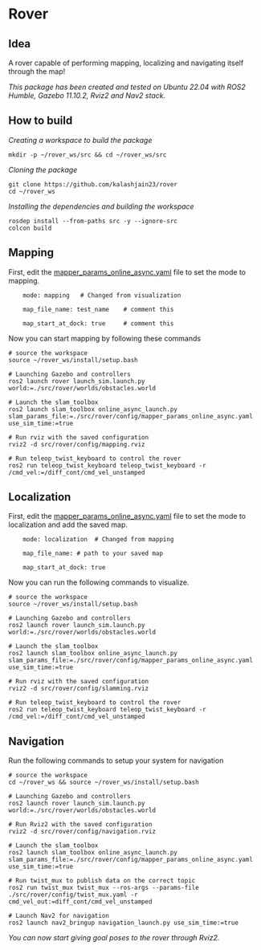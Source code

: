 # **Rover**

## **Idea**
A rover capable of performing mapping, localizing and navigating itself through the map!
 
*This package has been created and tested on Ubuntu 22.04 with ROS2 Humble, Gazebo 11.10.2, Rviz2 and Nav2 stack.*

## **How to build**
*Creating a workspace to build the package*
```
mkdir -p ~/rover_ws/src && cd ~/rover_ws/src
```
*Cloning the package*
```
git clone https://github.com/kalashjain23/rover
cd ~/rover_ws
```
*Installing the dependencies and building the workspace*
```
rosdep install --from-paths src -y --ignore-src
colcon build
```

## **Mapping**
First, edit the [mapper_params_online_async.yaml](https://github.com/kalashjain23/rover/blob/d850479213e026ad81164b0ba3b702957188e3ad/config/mapper_params_online_async.yaml#LL17C23-L17C23) file to set the mode to mapping.
```
    mode: mapping   # Changed from visualization

    map_file_name: test_name    # comment this

    map_start_at_dock: true     # comment this
```
Now you can start mapping by following these commands
```
# source the workspace
source ~/rover_ws/install/setup.bash

# Launching Gazebo and controllers
ros2 launch rover launch_sim.launch.py world:=./src/rover/worlds/obstacles.world

# Launch the slam_toolbox
ros2 launch slam_toolbox online_async_launch.py slam_params_file:=./src/rover/config/mapper_params_online_async.yaml use_sim_time:=true

# Run rviz with the saved configuration
rviz2 -d src/rover/config/mapping.rviz 

# Run teleop_twist_keyboard to control the rover
ros2 run teleop_twist_keyboard teleop_twist_keyboard -r /cmd_vel:=/diff_cont/cmd_vel_unstamped
```

## **Localization**

First, edit the [mapper_params_online_async.yaml](https://github.com/kalashjain23/rover/blob/d850479213e026ad81164b0ba3b702957188e3ad/config/mapper_params_online_async.yaml#LL17C23-L17C23) file to set the mode to localization and add the saved map.
```
    mode: localization  # Changed from mapping

    map_file_name: # path to your saved map

    map_start_at_dock: true
```
Now you can run the following commands to visualize.
```
# source the workspace
source ~/rover_ws/install/setup.bash

# Launching Gazebo and controllers
ros2 launch rover launch_sim.launch.py world:=./src/rover/worlds/obstacles.world

# Launch the slam_toolbox
ros2 launch slam_toolbox online_async_launch.py slam_params_file:=./src/rover/config/mapper_params_online_async.yaml use_sim_time:=true

# Run rviz with the saved configuration
rviz2 -d src/rover/config/slamming.rviz 

# Run teleop_twist_keyboard to control the rover
ros2 run teleop_twist_keyboard teleop_twist_keyboard -r /cmd_vel:=/diff_cont/cmd_vel_unstamped
```  
## **Navigation**
Run the following commands to setup your system for navigation
```
# source the workspace
cd ~/rover_ws && source ~/rover_ws/install/setup.bash

# Launching Gazebo and controllers
ros2 launch rover launch_sim.launch.py world:=./src/rover/worlds/obstacles.world

# Run Rviz2 with the saved configuration
rviz2 -d src/rover/config/navigation.rviz

# Launch the slam_toolbox
ros2 launch slam_toolbox online_async_launch.py slam_params_file:=./src/rover/config/mapper_params_online_async.yaml use_sim_time:=true

# Run twist_mux to publish data on the correct topic
ros2 run twist_mux twist_mux --ros-args --params-file ./src/rover/config/twist_mux.yaml -r cmd_vel_out:=diff_cont/cmd_vel_unstamped

# Launch Nav2 for navigation
ros2 launch nav2_bringup navigation_launch.py use_sim_time:=true
```  

*You can now start giving goal poses to the rover through Rviz2.*

